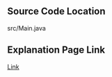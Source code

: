 ## Source Code Location

src/Main.java

## Explanation Page Link

[Link](https://lunareclipse000.wordpress.com/2024/03/26/java%eb%b0%b1%ec%a4%80-1697-%ec%88%a8%eb%b0%94%ea%bc%ad%ec%a7%88/)